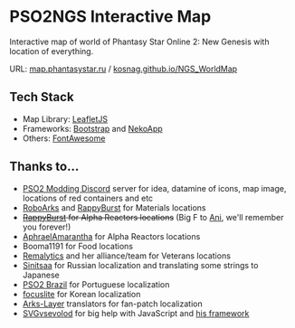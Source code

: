 # PSO2NGS Interactive Map
Interactive map of world of Phantasy Star Online 2: New Genesis with location of everything.

URL: [map.phantasystar.ru](https://map.phantasystar.ru/) / [kosnag.github.io/NGS_WorldMap](https://kosnag.github.io/NGS_WorldMap/)

## Tech Stack
- Map Library: [LeafletJS](https://leafletjs.com/)
- Frameworks: [Bootstrap](https://getbootstrap.com/) and [NekoApp](https://github.com/nekowebsoftware/nekoapp)
- Others: [FontAwesome](https://fontawesome.com/)

## Thanks to...
* [PSO2 Modding Discord](https://discord.gg/BFr3TA9AM4) server for idea, datamine of icons, map image, locations of red containers and etc
* [RoboArks](https://pso2roboarks.jp/ngs/) and [RappyBurst](https://new-gen.rappy-burst.com) for Materials locations
* ~~[RappyBurst](https://new-gen.rappy-burst.com) for Alpha Reactors locations~~ (Big F to [Ani](https://twitter.com/Ani_PSO2GL), we'll remember you forever!)
* [AphraelAmarantha](https://twitter.com/AphyAmarantha) for Alpha Reactors locations
* Booma1191 for Food locations
* [Remalytics](https://twitter.com/remalytics) and her alliance/team for Veterans locations
* [Sinitsaa](https://twitter.com/SinitsaHikari) for Russian localization and translating some strings to Japanese
* [PSO2 Brazil](https://pso2brasil.com/) for Portuguese localization
* [focuslite](https://github.com/focuslite) for Korean localization
* [Arks-Layer](https://arks-layer.com/) translators for fan-patch localization
* [SVGvsevolod](https://www.youtube.com/user/vsevolod98subbotkin) for big help with JavaScript and [his framework](https://github.com/nekowebsoftware/nekoapp)
